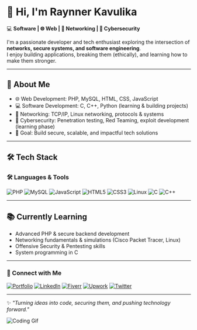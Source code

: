 # 👋 Hi, I'm Raynner Kavulika  

💻 **Software | 🌐 Web | 📡 Networking | 🔐 Cybersecurity**  

I'm a passionate developer and tech enthusiast exploring the intersection of **networks, secure systems, and software engineering**.  
I enjoy building applications, breaking them (ethically), and learning how to make them stronger.  

---

## 🚀 About Me  
- 🌐 Web Development: PHP, MySQL, HTML, CSS, JavaScript  
- 💻 Software Development: C, C++, Python (learning & building projects)  
- 📡 Networking: TCP/IP, Linux networking, protocols & systems  
- 🔐 Cybersecurity: Penetration testing, Red Teaming, exploit development (learning phase)  
- 🎯 Goal: Build secure, scalable, and impactful tech solutions

---

## 🛠️ Tech Stack  
  ### 🛠️ Languages & Tools
![PHP](https://img.shields.io/badge/PHP-777BB4?style=for-the-badge&logo=php&logoColor=white)
![MySQL](https://img.shields.io/badge/MySQL-005C84?style=for-the-badge&logo=mysql&logoColor=white)
![JavaScript](https://img.shields.io/badge/JavaScript-F7DF1E?style=for-the-badge&logo=javascript&logoColor=black)
![HTML5](https://img.shields.io/badge/HTML5-E34F26?style=for-the-badge&logo=html5&logoColor=white)
![CSS3](https://img.shields.io/badge/CSS3-1572B6?style=for-the-badge&logo=css3&logoColor=white)
![Linux](https://img.shields.io/badge/Linux-FCC624?style=for-the-badge&logo=linux&logoColor=black)
![C](https://img.shields.io/badge/C-00599C?style=for-the-badge&logo=c&logoColor=white)
![C++](https://img.shields.io/badge/C++-00599C?style=for-the-badge&logo=cplusplus&logoColor=white)

---

## 📚 Currently Learning  
- Advanced PHP & secure backend development  
- Networking fundamentals & simulations (Cisco Packet Tracer, Linux)  
- Offensive Security & Pentesting skills  
- System programming in C  

---

### 🔗 Connect with Me
[![Portfolio](https://img.shields.io/badge/Portfolio-000000?style=for-the-badge&logo=About.me&logoColor=white)](https://your-portfolio-link.com)
[![LinkedIn](https://img.shields.io/badge/LinkedIn-0077b5?style=for-the-badge&logo=linkedin&logoColor=white)](https://linkedin.com/in/yourprofile)
[![Fiverr](https://img.shields.io/badge/Fiverr-1DBF73?style=for-the-badge&logo=fiverr&logoColor=white)](https://fiverr.com/yourusername)
[![Upwork](https://img.shields.io/badge/Upwork-6FDA44?style=for-the-badge&logo=upwork&logoColor=white)](https://upwork.com/freelancers/~yourprofile)
[![Twitter](https://img.shields.io/badge/Twitter-1DA1F2?style=for-the-badge&logo=twitter&logoColor=white)](https://twitter.com/yourusername)
  
---

✨ *"Turning ideas into code, securing them, and pushing technology forward."*

![Coding Gif](https://media.giphy.com/media/qgQUggAC3Pfv687qPC/giphy.gif)
